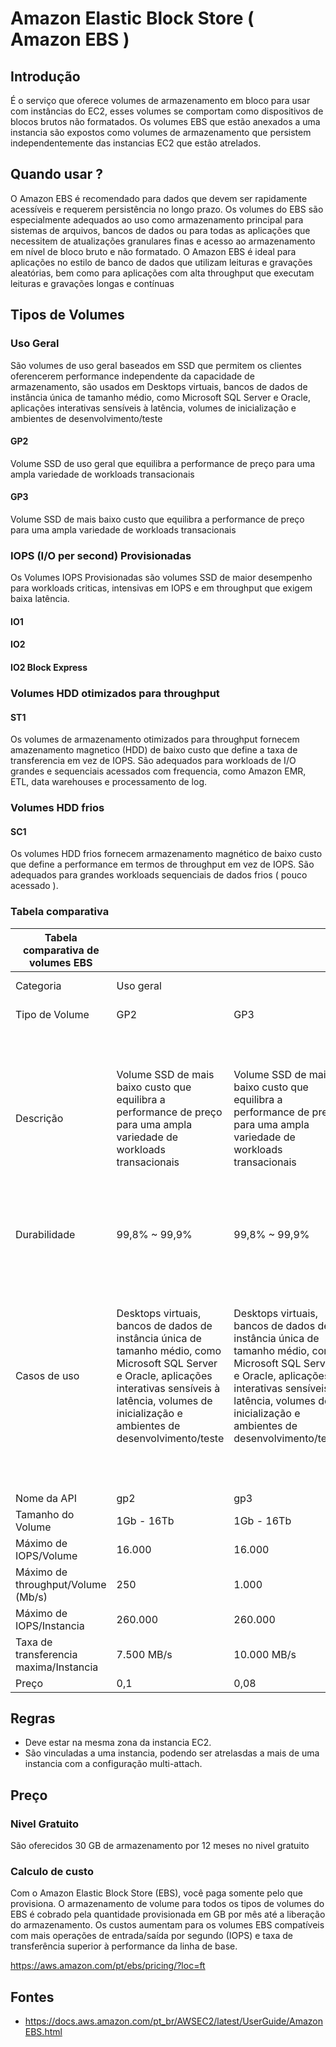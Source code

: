 # Amazon Elastic Block Store ( Amazon EBS )

## Introdução

É o serviço que oferece volumes de armazenamento em bloco para usar com instâncias do EC2, esses volumes se comportam como dispositivos de blocos brutos não formatados. Os volumes EBS que estão anexados a uma instancia são expostos como volumes de armazenamento que persistem independentemente das instancias EC2 que estão atrelados.

## Quando usar ?

O Amazon EBS é recomendado para dados que devem ser rapidamente acessíveis e requerem persistência no longo prazo. Os volumes do EBS são especialmente adequados ao uso como armazenamento principal para sistemas de arquivos, bancos de dados ou para todas as aplicações que necessitem de atualizações granulares finas e acesso ao armazenamento em nível de bloco bruto e não formatado. O Amazon EBS é ideal para aplicações no estilo de banco de dados que utilizam leituras e gravações aleatórias, bem como para aplicações com alta throughput que executam leituras e gravações longas e contínuas

## Tipos de Volumes
### Uso Geral

São volumes de uso geral baseados em SSD que permitem os clientes oferencerem performance independente da capacidade de armazenamento, são usados em Desktops virtuais, bancos de dados de instância única de tamanho médio, como Microsoft SQL Server e Oracle, aplicações interativas sensíveis à latência, volumes de inicialização e ambientes de desenvolvimento/teste

#### GP2

Volume SSD de uso geral que equilibra a performance de preço para uma ampla variedade de workloads transacionais

#### GP3

Volume SSD de mais baixo custo que equilibra a performance de preço para uma ampla variedade de workloads transacionais

### IOPS (I/O per second) Provisionadas 

Os Volumes IOPS Provisionadas são volumes SSD de maior desempenho para workloads criticas, intensivas em IOPS e em throughput que exigem baixa latência.

#### IO1

#### IO2

#### IO2 Block Express


### Volumes HDD otimizados para throughput

#### ST1
Os volumes de armazenamento otimizados para throughput fornecem amazenamento magnetico (HDD) de baixo custo que define a taxa de transferencia em vez de IOPS. São adequados para workloads de I/O grandes e sequenciais acessados com frequencia, como Amazon EMR, ETL, data warehouses e processamento de log.

### Volumes HDD frios 

#### SC1
Os volumes HDD frios fornecem armazenamento magnético de baixo custo que define a performance em termos de throughput em vez de IOPS. São adequados para grandes workloads sequenciais de dados frios ( pouco acessado ).

### Tabela comparativa

| Tabela comparativa de volumes EBS      |                                                                                                                                                                                                                        |                                                                                                                                                                                                                        |                                                                                         |                                                                                                            |                                                                                                                                                                                |                                                                                                                                                                             |                                                                                                                                           |
|----------------------------------------|------------------------------------------------------------------------------------------------------------------------------------------------------------------------------------------------------------------------|------------------------------------------------------------------------------------------------------------------------------------------------------------------------------------------------------------------------|-----------------------------------------------------------------------------------------|------------------------------------------------------------------------------------------------------------|--------------------------------------------------------------------------------------------------------------------------------------------------------------------------------|-----------------------------------------------------------------------------------------------------------------------------------------------------------------------------|-------------------------------------------------------------------------------------------------------------------------------------------|
| Categoria                              | Uso geral                                                                                                                                                                                                              |                                                                                                                                                                                                                        | IOPS Provisionada                                                                       |                                                                                                            |                                                                                                                                                                                | Otimizados para throughput                                                                                                                                                  | Cold HDD                                                                                                                                  |
| Tipo de Volume                         | GP2                                                                                                                                                                                                                    | GP3                                                                                                                                                                                                                    | IO1                                                                                     | IO2                                                                                                        | IO2 Block Express                                                                                                                                                              | ST1                                                                                                                                                                         | SC1                                                                                                                                       |
| Descrição                              | Volume SSD de mais baixo custo que equilibra a performance de preço para uma ampla variedade de workloads transacionais                                                                                                | Volume SSD de mais baixo custo que equilibra a performance de preço para uma ampla variedade de workloads transacionais                                                                                                | Volume SSD de alta performance criado para workloads transacionais sensíveis à latência | Volume SSD de alta performance e durabilidade criado para workloads transacionais que dependem da latência | Volume SSD de maior performance criado para cargas de trabalho transacionais sensíveis à latência essenciais para os negócios                                                  | Os volumes HDD otimizados para throughput (st1) fornecem armazenamento magnético de baixo custo que define a performance em termos de taxa de transferência em vez de IOPS. | Os volumes HDD frio (sc1) fornecem armazenamento magnético de baixo custo que define a performance em termos de throughput em vez de IOPS |
| Durabilidade                           | 99,8% ~ 99,9%                                                                                                                                                                                                          | 99,8% ~ 99,9%                                                                                                                                                                                                          | 99,8% ~ 99,9%                                                                           | 99,999%                                                                                                    | 99,999%                                                                                                                                                                        | 99,8% a 99,9% (0,1% - 0,2% de taxa de falha anual)                                                                                                                          |  99,8% a 99,9% (0,1% - 0,2% de taxa de falha anual)                                                                                       |
| Casos de uso                           | Desktops virtuais, bancos de dados de instância única de tamanho médio, como Microsoft SQL Server e Oracle, aplicações interativas sensíveis à latência, volumes de inicialização e ambientes de desenvolvimento/teste | Desktops virtuais, bancos de dados de instância única de tamanho médio, como Microsoft SQL Server e Oracle, aplicações interativas sensíveis à latência, volumes de inicialização e ambientes de desenvolvimento/teste | Bancos de dados NoSQL e relacionais com alto consumo de E/S                             | Bancos de dados NoSQL e relacionais com alto consumo de E/S                                                | Ideal para implantações de missão crítica maiores e mais intensivas em I/O de NoSQL e bancos de dados relacionais, como Oracle, SAP HANA, Microsoft SQL Server e SAS Analytics | Big data, Data warehouses, Processamento de logs                                                                                                                            | Armazenamento orientado a throughput para dados acessados com pouca frequência                                                            |
| Nome da API                            | gp2                                                                                                                                                                                                                    | gp3                                                                                                                                                                                                                    | io1                                                                                     | io2                                                                                                        | io2                                                                                                                                                                            | st1                                                                                                                                                                         | sc1                                                                                                                                       |
| Tamanho do Volume                      | 1Gb - 16Tb                                                                                                                                                                                                             | 1Gb - 16Tb                                                                                                                                                                                                             | 4Gb - 16Tb                                                                              | 4Gb - 16Tb                                                                                                 | 4Gb - 64Tb                                                                                                                                                                     | 125Gb - 16Tb                                                                                                                                                                | 125Gb - 16Tb                                                                                                                              |
| Máximo de IOPS/Volume                  | 16.000                                                                                                                                                                                                                 | 16.000                                                                                                                                                                                                                 | 64.000                                                                                  | 64.000                                                                                                     | 256.000                                                                                                                                                                        |                                                                                                                                                                             |                                                                                                                                           |
| Máximo de throughput/Volume (Mb/s)     | 250                                                                                                                                                                                                                    | 1.000                                                                                                                                                                                                                  | 1.000                                                                                   | 1.000                                                                                                      | 4.000                                                                                                                                                                          | 500                                                                                                                                                                         | 250                                                                                                                                       |
| Máximo de IOPS/Instancia               | 260.000                                                                                                                                                                                                                | 260.000                                                                                                                                                                                                                | 350.000                                                                                 | 160.000**                                                                                                  | 350.000                                                                                                                                                                        |                                                                                                                                                                             |                                                                                                                                           |
| Taxa de transferencia maxima/Instancia | 7.500 MB/s                                                                                                                                                                                                             | 10.000 MB/s                                                                                                                                                                                                            | 10.000 MB/s                                                                             | 4.750 MB/s**                                                                                               | 10.000 MB/s                                                                                                                                                                    | 10.000 MB/s                                                                                                                                                                 | 7.500 MB/s                                                                                                                                |
| Preço                                  | 0,1                                                                                                                                                                                                                    | 0,08                                                                                                                                                                                                                   | 0,125                                                                                   | 0,125                                                                                                      | 0,125                                                                                                                                                                          | 0,045                                                                                                                                                                       | 0,015                                                                                                                                     |



## Regras

- Deve estar na mesma zona da instancia EC2.
- São vinculadas a uma instancia, podendo ser atrelasdas a mais de uma instancia com a configuração multi-attach.

## Preço 

###  Nivel Gratuito
São oferecidos 30 GB de armazenamento por 12 meses no nivel gratuito

### Calculo de custo

Com o Amazon Elastic Block Store (EBS), você paga somente pelo que provisiona. O armazenamento de volume para todos os tipos de volumes do EBS é cobrado pela quantidade provisionada em GB por mês até a liberação do armazenamento. Os custos aumentam para os volumes EBS compatíveis com mais operações de entrada/saída por segundo (IOPS) e taxa de transferência superior à performance da linha de base.

https://aws.amazon.com/pt/ebs/pricing/?loc=ft


## Fontes

- https://docs.aws.amazon.com/pt_br/AWSEC2/latest/UserGuide/AmazonEBS.html
